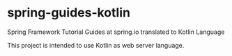 # spring-guides-kotlin
Spring Framework Tutorial Guides at spring.io translated to Kotlin Language

This project is intended to use Kotlin as web server language.
